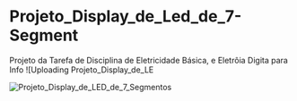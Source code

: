# Projeto_Display_de_Led_de_7-Segment
Projeto da Tarefa de Disciplina de Eletricidade Básica, e Eletrôia Digita para Info
![Uploading Projeto_Display_de_LE

![Projeto_Display_de_LED_de_7_Segmentos](https://github.com/user-attachments/assets/9eec8055-4d3a-4ee0-8d12-18627fa1eed5)
